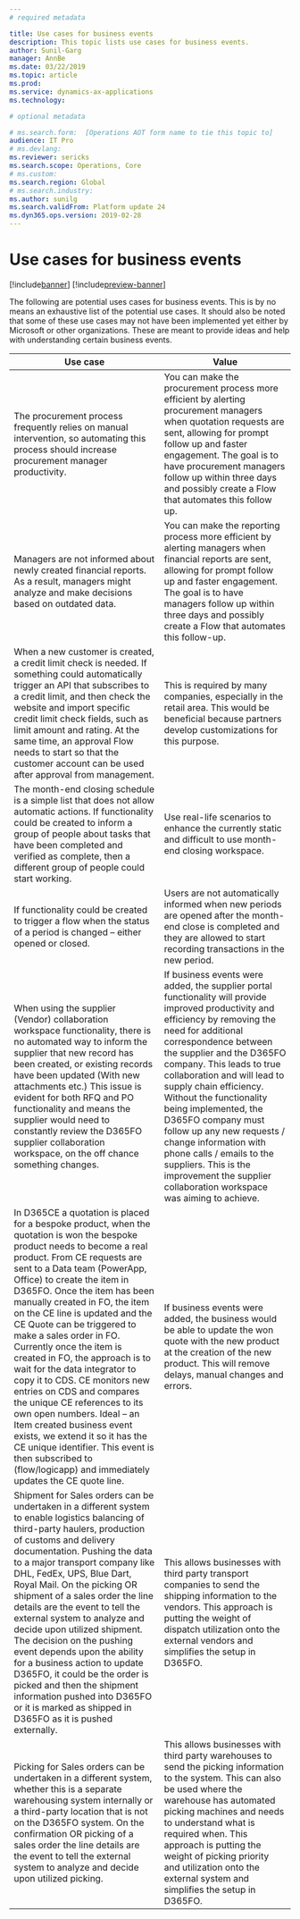 ```yaml
---
# required metadata

title: Use cases for business events
description: This topic lists use cases for business events.
author: Sunil-Garg
manager: AnnBe
ms.date: 03/22/2019
ms.topic: article
ms.prod: 
ms.service: dynamics-ax-applications
ms.technology: 

# optional metadata

# ms.search.form:  [Operations AOT form name to tie this topic to]
audience: IT Pro
# ms.devlang: 
ms.reviewer: sericks
ms.search.scope: Operations, Core
# ms.custom: 
ms.search.region: Global
# ms.search.industry: 
ms.author: sunilg
ms.search.validFrom: Platform update 24
ms.dyn365.ops.version: 2019-02-28
---
```


# Use cases for business events

[!include[banner](../includes/banner.md)]
[!include[preview-banner](../includes/preview-banner.md)]

The following are potential uses cases for business events. This is by no means an exhaustive list of the potential use cases. It should also be noted that some of these use cases may not have been implemented yet either by Microsoft or other organizations. These are meant to provide ideas and help with understanding certain business events.

| **Use case**                         | **Value**  |
|----------------------------------------|----------|
| The procurement process frequently relies on manual intervention, so automating this process should increase procurement manager productivity.             | You can make the procurement process more efficient by alerting procurement managers when quotation requests are sent, allowing for prompt follow up and faster engagement. The goal is to have procurement managers follow up within three days and possibly create a Flow that automates this follow up. |
| Managers are not informed about newly created financial reports. As a result, managers might analyze and make decisions based on outdated data.          | You can make the reporting process more efficient by alerting managers when financial reports are sent, allowing for prompt follow up and faster engagement. The goal is to have managers follow up within three days and possibly create a Flow that automates this follow-up.                            |
| When a new customer is created, a credit limit check is needed. If something could automatically trigger an API that subscribes to a credit limit, and then check the website and import specific credit limit check fields, such as limit amount and rating. At the same time, an approval Flow needs to start so that the customer account can be used after approval from management. | This is required by many companies, especially in the retail area. This would be beneficial because partners develop customizations for this purpose.   |
| The month-end closing schedule is a simple list that does not allow automatic actions. If functionality could be created to inform a group of people about tasks that have been completed and verified as complete, then a different group of people could start working.    | Use real-life scenarios to enhance the currently static and difficult to use month-end closing workspace.  |
| If functionality could be created to trigger a flow when the status of a period is changed – either opened or closed.  | Users are not automatically informed when new periods are opened after the month-end close is completed and they are allowed to start recording transactions in the new period.                             |
| When using the supplier (Vendor) collaboration workspace functionality, there is no automated way to inform the supplier that new record has been created, or existing records have been updated (With new attachments etc.) This issue is evident for both RFQ and PO functionality and means the supplier would need to constantly review the D365FO supplier collaboration workspace, on the off chance something changes.     | If business events were added, the supplier portal functionality will provide improved productivity and efficiency by removing the need for additional correspondence between the supplier and the D365FO company. This leads to true collaboration and will lead to supply chain efficiency. Without the functionality being implemented, the D365FO company must follow up any new requests / change information with phone calls / emails to the suppliers. This is the improvement the supplier collaboration workspace was aiming to achieve. |
| In D365CE a quotation is placed for a bespoke product, when the quotation is won the bespoke product needs to become a real product. From CE requests are sent to a Data team (PowerApp, Office) to create the item in D365FO. Once the item has been manually created in FO, the item on the CE line is updated and the CE Quote can be triggered to make a sales order in FO. Currently once the item is created in FO, the approach is to wait for the data integrator to copy it to CDS. CE monitors new entries on CDS and compares the unique CE references to its own open numbers. Ideal – an Item created business event exists, we extend it so it has the CE unique identifier. This event is then subscribed to (flow/logicapp) and immediately updates the CE quote line. | If business events were added, the business would be able to update the won quote with the new product at the creation of the new product. This will remove delays, manual changes and errors.          |
| Shipment for Sales orders can be undertaken in a different system to enable logistics balancing of third-party haulers, production of customs and delivery documentation. Pushing the data to a major transport company like DHL, FedEx, UPS, Blue Dart, Royal Mail. On the picking OR shipment of a sales order the line details are the event to tell the external system to analyze and decide upon utilized shipment. The decision on the pushing event depends upon the ability for a business action to update D365FO, it could be the order is picked and then the shipment information pushed into D365FO or it is marked as shipped in D365FO as it is pushed externally.   | This allows businesses with third party transport companies to send the shipping information to the vendors. This approach is putting the weight of dispatch utilization onto the external vendors and simplifies the setup in D365FO.    |
| Picking for Sales orders can be undertaken in a different system, whether this is a separate warehousing system internally or a third-party location that is not on the D365FO system. On the confirmation OR picking of a sales order the line details are the event to tell the external system to analyze and decide upon utilized picking.   | This allows businesses with third party warehouses to send the picking information to the system. This can also be used where the warehouse has automated picking machines and needs to understand what is required when. This approach is putting the weight of picking priority and utilization onto the external system and simplifies the setup in D365FO.     |
